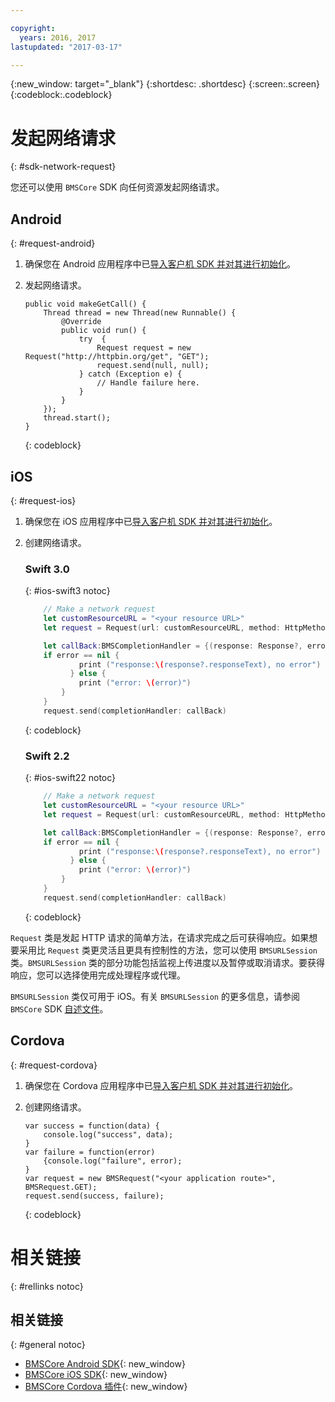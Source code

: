 ```yaml
---

copyright:
  years: 2016, 2017
lastupdated: "2017-03-17"

---
```

{:new_window: target="_blank"}
{:shortdesc: .shortdesc}
{:screen:.screen}
{:codeblock:.codeblock}

# 发起网络请求
{: #sdk-network-request}

您还可以使用 `BMSCore` SDK 向任何资源发起网络请求。

## Android
{: #request-android}

1. 确保您在 Android 应用程序中已[导入客户机 SDK 并对其进行初始化](/docs/mobile/sdk_BMSClient.html#init-BMSClient-android)。 
	
2. 发起网络请求。

	```
	public void makeGetCall() {
		Thread thread = new Thread(new Runnable() {
			@Override
			public void run() {
				try  {
					Request request = new Request("http://httpbin.org/get", "GET");
					request.send(null, null);
				} catch (Exception e) {
					// Handle failure here.
				}
			}
		});
		thread.start();
	}
	```
	{: codeblock}

## iOS
{: #request-ios}

1. 确保您在 iOS 应用程序中已[导入客户机 SDK 并对其进行初始化](/docs/mobile/sdk_BMSClient.html#init-BMSClient-ios)。

2. 创建网络请求。

	### Swift 3.0
	{: #ios-swift3 notoc}
	
	```Swift
	 	// Make a network request
		let customResourceURL = "<your resource URL>"
		let request = Request(url: customResourceURL, method: HttpMethod.GET)
	
		let callBack:BMSCompletionHandler = {(response: Response?, error: Error?) in
	   	if error == nil {
	       	    print ("response:\(response?.responseText), no error")
	    	  } else {
	       	    print ("error: \(error)")
	    	}
		}
		request.send(completionHandler: callBack)
	```
	{: codeblock}
 
	### Swift 2.2
	{: #ios-swift22 notoc}
	
	```Swift
	 	// Make a network request
		let customResourceURL = "<your resource URL>"
		let request = Request(url: customResourceURL, method: HttpMethod.GET)
	
		let callBack:BMSCompletionHandler = {(response: Response?, error: NSError?) in
	   	if error == nil {
	       	    print ("response:\(response?.responseText), no error")
	    	  } else {
	       	    print ("error: \(error)")
	    	}
		}
		request.send(completionHandler: callBack)
	```
	{: codeblock}

`Request` 类是发起 HTTP 请求的简单方法，在请求完成之后可获得响应。如果想要采用比 `Request` 类更灵活且更具有控制性的方法，您可以使用 `BMSURLSession` 类。`BMSURLSession` 类的部分功能包括监视上传进度以及暂停或取消请求。要获得响应，您可以选择使用完成处理程序或代理。

`BMSURLSession` 类仅可用于 iOS。有关 `BMSURLSession` 的更多信息，请参阅 `BMSCore` SDK [自述文件](https://github.com/ibm-bluemix-mobile-services/bms-clientsdk-swift-core)。


## Cordova
{: #request-cordova}

1. 确保您在 Cordova 应用程序中已[导入客户机 SDK 并对其进行初始化](/docs/mobile/sdk_BMSClient.html#init-BMSClient-cordova)。

2. 创建网络请求。

	```
	var success = function(data) {
		console.log("success", data);
	}
	var failure = function(error)
		{console.log("failure", error);
	}
	var request = new BMSRequest("<your application route>", BMSRequest.GET);
	request.send(success, failure);
	```
	{: codeblock}


# 相关链接
{: #rellinks notoc}

## 相关链接
{: #general notoc}

* [BMSCore Android SDK](https://github.com/ibm-bluemix-mobile-services/bms-clientsdk-android-core){: new_window}
* [BMSCore iOS SDK](https://github.com/ibm-bluemix-mobile-services/bms-clientsdk-swift-core){: new_window}
* [BMSCore Cordova 插件](https://github.com/ibm-bluemix-mobile-services/bms-clientsdk-cordova-plugin-core){: new_window}

